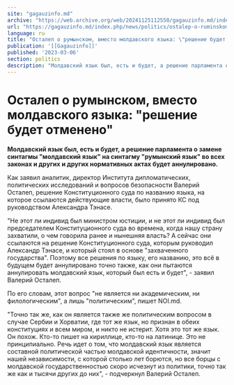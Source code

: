 ```yaml
---
site: "gagauzinfo.md"
archive: "https://web.archive.org/web/20241125112550/gagauzinfo.md/index.php/news/politics/ostalep-o-ruminskom-vmesto-moldavskogo-yazika-reshenie-budet-otmeneno"
url: "https://gagauzinfo.md/index.php/news/politics/ostalep-o-ruminskom-vmesto-moldavskogo-yazika-reshenie-budet-otmeneno"
language: ru
title: "Осталеп о румынском, вместо молдавского языка: \"решение будет отменено\""
publication: '[[Gagauzinfo]]'
published: '2023-03-06'
section: politics
description: "Молдавский язык был, есть и будет, а решение парламента о замене синтагмы \"молдавский язык\" на синтагму \"румынский язык\" во всех законах и других и других нормативных актах будет аннулировано."
---
```


# Осталеп о румынском, вместо молдавского языка: "решение будет отменено"

**Молдавский язык был, есть и будет, а решение парламента о замене синтагмы "молдавский язык" на синтагму "румынский язык" во всех законах и других и других нормативных актах будет аннулировано.**

Как заявил аналитик, директор Института дипломатических, политических исследований и вопросов безопасности Валерий Осталеп, решение Конституционного суда по названию языка, на которое ссылаются действующие власти, было принято КС под руководством Александра Тэнасе.

"Не этот ли индивид был министром юстиции, и не этот ли индивид был председателем Конституционного суда во времена, когда нашу страну захватили, о чем говорила ранее и нынешняя власть? А сейчас они ссылаются на решение Конституционного суда, которым руководил Александр Тэнасе, и который стоял в основе "захваченного государства". Поэтому все решения по языку, его названию, это всё в будущем будет аннулировано точно также, как они пытаются аннулировать молдавский язык, который был есть и будет", - заявил Валерий Осталеп.

По его словам, этот вопрос "не является ни академическим, ни филологическим", а лишь "политическим", пишет NOI.md.

"Точно так же, как он является также же политическим вопросом в случае Сербии и Хорватии, где тот же язык, но признан в обеих конституциях и всем миром, и никто не истерит. Хотя это тот же язык. Он похож. Кто-то пишет на кириллице, кто-то на латинице. Это не принципиально. Речь идет о том, что молдавский язык является составной политической частью молдавской идентичности, значит нашей независимости, с которой столько лет борются, но все борцы с молдавской государственностью скоро исчезнут из политики, точно так же как и тысячи других до них", - подчеркнул Валерий Осталеп.